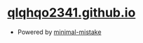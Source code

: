 # [qlqhqo2341.github.io](http://qlqhqo2341.github.io)
* Powered by [minimal-mistake](https://github.com/mmistakes/minimal-mistakes)